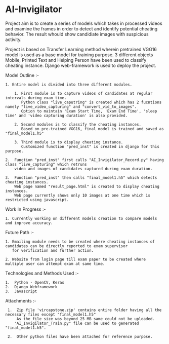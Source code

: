 # AI-Invigilator

Project aim is to create a series of models which takes in processed videos and examine the frames in order to detect and identify potential cheating behavior. The result whould show candidiate images with suspicious activity.

Project is based on Transfer Learning method wherein pretrained VGG16 model is used as a base model for training purpose. 3 different objects Mobile, Printed Text and Helping Person have been used to classify cheating instance. Django web-framework is used to deploy the project.


Model Outline :-

    1. Entire model is divided into three different modules. 
    
        1. First module is to capture videos of candidates at regular intervals during exam time. 
           Python class "live_caputring" is created which has 2 fucntions namely "live_video_capturing" and "convert_vid_to_images". 
           Option to maintain 'Exam Start Time, 'Exam End Time', 'sleep time' and 'video capturing duration' is also provided.
       
        2. Second modules is to classify the cheating instances. 
           Based on pre-trained VGG16, final model is trained and saved as "final_model1.h5"
    
        3. Third module is to display cheating instance. 
           Customized function "pred_inst" is created in django for this purpose.

    2.  Function "pred_inst" first calls "AI_Invigilator_Record.py" having class "live_capturing" which retruns 
        video and images of candidates captured during exam duration.

    3.  Function "pred_inst" then calls "final_model1.h5" which detects cheating instances.
        Web page named "result_page.html" is created to display cheating instances. 
        Web page currently shows only 10 images at one time which is restricted using javascript.
    
    

Work In Progress :-

    1. Currently working on different models creation to compare models and improve accuracy.


Future Path :-

    1. Emailing module needs to be created where cheating instances of candidates can be directly reported to exam supervisor 
       for verification and further action.

    2. Website from login page till exam paper to be created where multiple user can attempt exam at same time.


Technologies and Methods Used :-

    1.  Python - OpenCV, Keras
    2.  Django Webframework
    3.  Javascript


Attachments :-

     1.  Zip file 'vircapstone.zip' contains entire folder having all the necessary files except "final_model1.h5"
         As the file size was beyond 25 MB same could not be uploaded. 
        'AI_Invigilator_Train.py" file can be used to generated "final_model1.h5".

     2.  Other python files have been attached for reference purpose.
